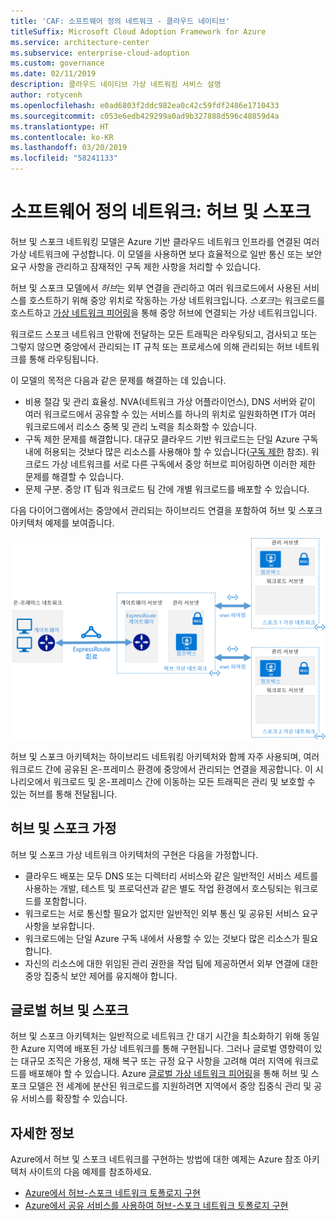 ```yaml
---
title: 'CAF: 소프트웨어 정의 네트워크 - 클라우드 네이티브'
titleSuffix: Microsoft Cloud Adoption Framework for Azure
ms.service: architecture-center
ms.subservice: enterprise-cloud-adoption
ms.custom: governance
ms.date: 02/11/2019
description: 클라우드 네이티브 가상 네트워킹 서비스 설명
author: rotycenh
ms.openlocfilehash: e0ad6803f2ddc982ea0c42c59fdf2486e1710433
ms.sourcegitcommit: c053e6edb429299a0ad9b327888d596c48859d4a
ms.translationtype: HT
ms.contentlocale: ko-KR
ms.lasthandoff: 03/20/2019
ms.locfileid: "58241133"
---
```

# <a name="software-defined-networks-hub-and-spoke"></a>소프트웨어 정의 네트워크: 허브 및 스포크

허브 및 스포크 네트워킹 모델은 Azure 기반 클라우드 네트워크 인프라를 연결된 여러 가상 네트워크에 구성합니다. 이 모델을 사용하면 보다 효율적으로 일반 통신 또는 보안 요구 사항을 관리하고 잠재적인 구독 제한 사항을 처리할 수 있습니다.

허브 및 스포크 모델에서 *허브*는 외부 연결을 관리하고 여러 워크로드에서 사용된 서비스를 호스트하기 위해 중앙 위치로 작동하는 가상 네트워크입니다. *스포크*는 워크로드를 호스트하고 [가상 네트워크 피어링](/virtual-network/virtual-network-peering-overview)을 통해 중앙 허브에 연결되는 가상 네트워크입니다.

워크로드 스포크 네트워크 안팎에 전달하는 모든 트래픽은 라우팅되고, 검사되고 또는 그렇지 않으면 중앙에서 관리되는 IT 규칙 또는 프로세스에 의해 관리되는 허브 네트워크를 통해 라우팅됩니다.

이 모델의 목적은 다음과 같은 문제를 해결하는 데 있습니다.

- 비용 절감 및 관리 효율성. NVA(네트워크 가상 어플라이언스), DNS 서버와 같이 여러 워크로드에서 공유할 수 있는 서비스를 하나의 위치로 일원화하면 IT가 여러 워크로드에서 리소스 중복 및 관리 노력을 최소화할 수 있습니다.
- 구독 제한 문제를 해결합니다. 대규모 클라우드 기반 워크로드는 단일 Azure 구독 내에 허용되는 것보다 많은 리소스를 사용해야 할 수 있습니다([구독 제한](/azure/azure-subscription-service-limits) 참조). 워크로드 가상 네트워크를 서로 다른 구독에서 중앙 허브로 피어링하면 이러한 제한 문제를 해결할 수 있습니다.
- 문제 구분. 중앙 IT 팀과 워크로드 팀 간에 개별 워크로드를 배포할 수 있습니다.

다음 다이어그램에서는 중앙에서 관리되는 하이브리드 연결을 포함하여 허브 및 스포크 아키텍처 예제를 보여줍니다.

![허브-스포크 네트워크 아키텍처](../../../reference-architectures/hybrid-networking/images/hub-spoke.png)

허브 및 스포크 아키텍처는 하이브리드 네트워킹 아키텍처와 함께 자주 사용되며, 여러 워크로드 간에 공유된 온-프레미스 환경에 중앙에서 관리되는 연결을 제공합니다. 이 시나리오에서 워크로드 및 온-프레미스 간에 이동하는 모든 트래픽은 관리 및 보호할 수 있는 허브를 통해 전달됩니다.

## <a name="hub-and-spoke-assumptions"></a>허브 및 스포크 가정

허브 및 스포크 가상 네트워크 아키텍처의 구현은 다음을 가정합니다.

- 클라우드 배포는 모두 DNS 또는 디렉터리 서비스와 같은 일반적인 서비스 세트를 사용하는 개발, 테스트 및 프로덕션과 같은 별도 작업 환경에서 호스팅되는 워크로드를 포함합니다.
- 워크로드는 서로 통신할 필요가 없지만 일반적인 외부 통신 및 공유된 서비스 요구 사항을 보유합니다.
- 워크로드에는 단일 Azure 구독 내에서 사용할 수 있는 것보다 많은 리소스가 필요합니다.
- 자신의 리소스에 대한 위임된 관리 권한을 작업 팀에 제공하면서 외부 연결에 대한 중앙 집중식 보안 제어를 유지해야 합니다.

## <a name="global-hub-and-spoke"></a>글로벌 허브 및 스포크

허브 및 스포크 아키텍처는 일반적으로 네트워크 간 대기 시간을 최소화하기 위해 동일한 Azure 지역에 배포된 가상 네트워크를 통해 구현됩니다. 그러나 글로벌 영향력이 있는 대규모 조직은 가용성, 재해 복구 또는 규정 요구 사항을 고려해 여러 지역에 워크로드를 배포해야 할 수 있습니다. Azure [글로벌 가상 네트워크 피어링](/azure/virtual-network/virtual-network-peering-overview)을 통해 허브 및 스포크 모델은 전 세계에 분산된 워크로드를 지원하려면 지역에서 중앙 집중식 관리 및 공유 서비스를 확장할 수 있습니다.

## <a name="learn-more"></a>자세한 정보

Azure에서 허브 및 스포크 네트워크를 구현하는 방법에 대한 예제는 Azure 참조 아키텍처 사이트의 다음 예제를 참조하세요.

- [Azure에서 허브-스포크 네트워크 토폴로지 구현](../../../reference-architectures/hybrid-networking/hub-spoke.md)
- [Azure에서 공유 서비스를 사용하여 허브-스포크 네트워크 토폴로지 구현](../../../reference-architectures/hybrid-networking/shared-services.md)
